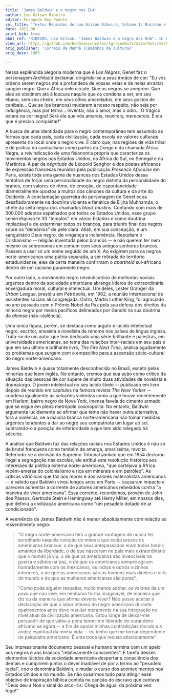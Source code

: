 ```yaml
---
title: 'James Baldwin e o negro nos EUA'
author: Leo Gilson Ribeiro
editor: Fernando Rey Puente
vol_title: 'Textos Reunidos de Leo Gilson Ribeiro, Volume I: Racismo e literatura negra'
date: 2022-08
print_bib: true
abnt_ref: 'RIBEIRO, Leo Gilson. "James Baldwin e o negro nos EUA". In PUENTE, Fernando Rey (org.) <em>Textos Reunidos de Leo Gilson Ribeiro, Volume 1: Racismo e literatura negra</em>, 2022. Publicação original: Correio da Manhã (Caminhos da cultura), 1965. URL: <a href="yml_view_url">https://github.com/bcdavasconcelos/lgr/commits/main/docs/markdown/volume-1/02-literatura-norte-americana/01-james-baldwin-e-o-negro-nos-eua</a>'
view_url: https://github.com/bcdavasconcelos/lgr/commits/main/docs/markdown/volume-1/02-literatura-norte-americana/01-james-baldwin-e-o-negro-nos-eua
orig_publisher: 'Correio da Manhã (Caminhos da cultura)'
orig_date: 1965

---
```


Nessa esplêndida alegoria moderna que é *Les Nègres*, Genet faz o personagem Archibald exclamar, dirigindo-se a seus irmãos de cor: "Eu vos ordeno serem negros até a profundeza de vossas veias e de nelas arrastar sangue negro. Que a África nele circule. Que os negros se anegrem. Que eles se obstinem até à loucura naquilo que os condena a ser, em seu ébano, sem seu cheiro, em seus olhos amarelados, em seus gostos de canibais\... Que se (os brancos) mudarem a nosso respeito, não seja por indulgência, mas por terror\... Inventai, não o amor, mas o ódio\... O trágico estará na cor negra! Será ela que vós amareis, reunireis, merecereis. É ela que é preciso conquistar!"

A busca de uma identidade para o negro contemporâneo tem assumido as formas que cada país, cada civilização, cada escola de valores culturais apresenta no local onde o negro vive. É claro que, nas regiões de vida tribal e de prática do canibalismo como partes do Congo e da chamada África Negra, a reivindicação de uma fisionomia própria que caracteriza os movimentos negros nos Estados Unidos, na África do Sul, no Senegal e na Martinica. A par da *négritude* de Léopold Senghor e dos poetas africanos de expressão francesas reunidos pela publicação *Présence Africaine* em Paris, existe toda uma gama de nuances nos Estados Unidos dessa tentativa de forjar uma personalidade do negro distinta da personalidade do branco, com valores de ritmo, de emoção, de espontaneidade diametralmente opostos a muitos dos cânones da cultura e da arte do Ocidente. A conclamação guerreira do personagem de Genet ecoa desafiadoramente na doutrina violenta e fanática de Elijha Muhhamda, o chefe da seita negra dos chamados *black muslins*. Contando com mais de 300.000 adeptos espalhados por todos os Estados Unidos, esse grupo semirreligioso te 30 "templos" em vários Estados e como doutrina implacável a de exterminar todos os brancos, para triunfo final dos negros sobre os "demônios" de pele clara. Allah, em sua concepção, é um sanguinário Deus negro, de vingança e inclemência. Repudiam o Cristianismo -- religião inventada pelos brancos -- e não querem ter nem mesmo os sobrenomes em comum com seus antigos senhores brancos. Passam a usar só um nome seguido de um X. Ao exigirem para os negros norte-americanos uma pátria separada, a ser retirada do território estadunidense, eles de certa maneira confirmam o *apartheid* sul-africano dentro de um racismo puramente negro.

Por outro lado, o movimento negro reivindicatório de melhorias sociais urgentes dentro da sociedade americana abrange líderes de extraordinária envergadura moral, cultural e intelectual. Um deles, Lester Granger da *Urban League*, presidiu em Petrópolis, em 1962, a reunião internacional de assistentes sociais ali congregada. Outro, Martin Luther King, foi agraciado no ano passado com o Prêmio Nobel da Paz pela sua defesa dos direitos da minoria negra por meios pacíficos delineados por Gandhi na sua doutrina do *ahimsa* (não-violência).

Uma única figura, porém, se destaca como arguto e lúcido intelectual negro, escritor, ensaísta e novelista de renome nos países de língua inglesa. Trata-se de um autor que tem dedicado uma série brilhante e palestras, em universidades americanas, ao tema das relações inter-raciais em seu país e que em seu último e brilhante livro, *The Fire Next Time*, analisa agudamente os problemas que surgem com o empecilho para a ascensão sócio-cultural do negro norte-americano.

James Baldwin é quase totalmente desconhecido no Brasil, exceto pelas minorias que leem inglês. No entanto, cremos que sua ação como crítico da situação das pessoas de cor supere de muito duas atividades de novelista e dramaturgo. O jovem intelectual no seu ácido libelo -- publicado em livro depois de reunido em capítulos na famosa revista *The New Yorker* -- condena igualmente as soluções violentas como a que houve recentemente em Harlem, bairro negro de Nova York, imensa favela de cimento armado que se ergue em plena metrópole cosmopolita. No entanto, Baldwin argumenta lucidamente ao afirmar que teme não haver outra alternativa, fora a violência, se a maioria branca norte-americana não tomar medidas urgentes tendentes a dar ao negro seu compatriota um lugar ao sol, subtraindo-o à posição de inferioridade a que tem sido relegado há séculos.

A análise que Baldwin faz das relações raciais nos Estados Unidos é não só de brutal franqueza como também de amarga, amaríssima, revolta. Referindo-se à decisão do Supremo Tribunal *yankee* que em 1954 declarou ilegal a segregação nas escolas, ele atribui esta resolução histórica aos interesses da política externa norte-americana, "que cortejava a África recém-emersa do colonialismo e rica em minerais e em petróleo". As críticas vitriólicas que faz aos *mores* e aos valores materialistas americanos -- é sabido que Baldwin viveu longos anos em Paris -- causaram impacto e parecem aumentar a corrente de autores americanos rebelados contra "a maneira de viver americana". Essa corrente, recordemos, provém de John dos Passos, Gertrude Stein e Hemingway até Henry Miller, em nossos dias, que definiu a civilização americana como "um pesadelo dotado de ar condicionado".

A veemência de James Baldwin não é menor absolutamente com relação ao ressentimento negro:

> "O negro norte-americano tem a grande vantagem de nunca ter acreditado naquela coleção de mitos a que estão presos os americanos brancos: o de que seus antepassados eram todos heróis amantes da liberdade, o de que nasceram no país mais extraordinário que o mundo já viu, o de que os americanos são invencíveis na guerra e sábios na paz, o de que os americanos sempre agiram honradamente com os mexicanos, os índios e outros vizinhos inferiores, o de que os americanos são os homens mais direitos e viris do mundo e de que as mulheres americanas são puras".
>
> "Como pode alguém respeitar, muito menos adotar, os valores de um povo que não vive, em nenhuma forma imaginável, de maneira que diz ou da maneira que afirma deveria viver? Não posso aceitar a declaração de que o labor intenso do negro americano durante quatrocentos anos deve resultar meramente na sua integração no nível atual da civilização americana. Estou longe de deixar-me persuadir de que valeu a pena terem-me liberado do curandeiro africano se agora -- a fim de apoiar minhas contradições morais e a aridez espiritual da minha vida -- eu tenho que me tornar dependente do psiquiatra americano. É uma troca que recuso absolutamente".

Seu impressionante documento pessoal e humano termina com um apelo aos negros e aos brancos "relativamente conscientes". É tarefa desses elementos lúcidos da sociedade americana despertar a consciência dos demais e cumprirem juntos o dever inadiável de por a termo ao "pesadelo racial", coo o denomina Baldwin, e mudar o curso dos acontecimentos nos Estados Unidos e no mundo. Se não ousarmos tudo para atingir esse objetivo de inspiração bíblica contida na canção do escravo que cantava: "Deus deu a Noé o sinal do arco-íris: Chega de água, da próxima vez: fogo!"